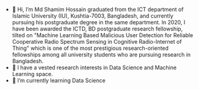 - 👋 Hi, I’m Md Shamim Hossain graduated from the ICT department of Islamic University (IU), Kushtia-7003, Bangladesh, and currently pursuing his postgraduate degree in the same
department. In 2020, I have been awarded the ICTD, BD postgraduate research fellowship, tilted on "Machine Learning Based Malicious User Detection for Reliable Cooperative Radio 
Spectrum Sensing in Cognitive Radio-Internet of Thing" which is one of the most prestigious research-oriented fellowships among all university students who are pursuing research 
in Bangladesh.
- 👀 I have a vested research interests in Data Science and Machine Learning space.
- 🌱 I’m currently learning Data Science

<!---
shamim-ice/shamim-ice is a ✨ special ✨ repository because its `README.md` (this file) appears on your GitHub profile.
You can click the Preview link to take a look at your changes.
--->
